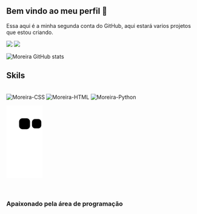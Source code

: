 ## Bem vindo ao meu perfil 🤝
Essa aqui é a minha segunda conta do GitHub, aqui estará varios projetos que estou criando. 
<div> 
  <a href = "mailto:contatoparalucasmoreira@gmail.com"><img src="https://img.shields.io/badge/Gmail-D14836?style=for-the-badge&logo=gmail&logoColor=white" target="_blank"></a>
  <a href="https://www.linkedin.com/in/lucas-moreira-arbr/" target="_blank"><img src="https://img.shields.io/badge/-LinkedIn-%230077B5?style=for-the-badge&logo=linkedin&logoColor=white" target="_blank"></a>   
</div>

![Moreira GitHub stats](https://github-readme-stats.vercel.app/api?username=moreira-98&show_icons=true&theme=github_dark)
  <h2>Skils</h2>
  </div>
  <div style="display: inline_block"><br>
  <img align="center" alt="Moreira-CSS" src="https://img.shields.io/badge/HTML5-E34F26?style=for-the-badge&logo=html5&logoColor=white">
  <img align="center" alt="Moreira-HTML"src="https://img.shields.io/badge/CSS3-1572B6?style=for-the-badge&logo=css3&logoColor=white">
  <img align="center" alt="Moreira-Python"src="https://img.shields.io/badge/Python-14354C?style=for-the-badge&logo=python&logoColor=white">
  
  ![Snake animation](https://github.com/Moreira-89/Moreira-89/blob/output/github-contribution-grid-snake.svg)

  </div><br/>
 
  <h3> Apaixonado pela área de programação </h3>
  
